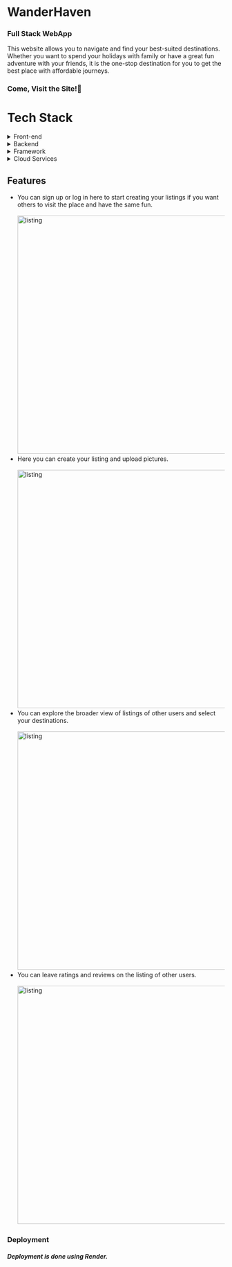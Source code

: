 


<h1>WanderHaven</h1>
<h3>Full Stack WebApp</h3>
<p>This website allows you to navigate and find your best-suited destinations. Whether you want to spend your holidays with family or have a great fun adventure with your friends, it is the one-stop destination for you to get the best place with affordable journeys.</p>
<h3>Come, Visit the Site!&#127881;</h3>

# Tech Stack<br>
<details>
  <summary>Front-end</summary>  <br>
  
  > CSS: Add styling to the website.

  > JavaScript: Add logic and functioning to elements.
    
  > EJS: Add JavaScript Embedded templates to the website.

</details>

<details>
<summary>Backend</summary>  <br>
  
  > NodeJS: Used for server-side programming and backend API services.

  > MongoDB: Used for storing and managing the data.
    
  > Express: Used to add middlewares and routers for smooth flow of website.

</details>

<details>
<summary>Framework</summary>  <br>
  
  > Bootstrap: Add styling and in-built elements to the website

</details>

<details>
<summary>Cloud Services</summary>  <br>
  
  > Cloudinary: Used to store the pictures uploaded by the users while creating their listings.

  > MongoDB Atlas: Used to store the user information on MongoDB cloud that handles all the complexity of deploying, managing, and healing your deployments on the cloud service providers like AWS, google-cloud or Microsoft Azure.


</details>
<h2>Features</h2>
<ul>
  <li>You can sign up or log in here to start creating your listings if you want others to visit the place and have the same fun.
  <br><br>
   <img src="https://github.com/ankitgarg503/WanderHaven/assets/114798433/c9656a26-5690-4d6f-9b88-0d826d4d147c" alt="listing" width="550"> 
  </li>
  <li>Here you can create your listing and upload pictures.
    <br><br>
   <img src="https://github.com/ankitgarg503/WanderHaven/assets/114798433/95e6fba9-75cc-4c6e-928f-0541067493bd" alt="listing" width="550"> 
  </li>
  <li>You can explore the broader view of listings of other users and select your destinations.
    <br><br>
     <img src="https://github.com/ankitgarg503/WanderHaven/assets/114798433/2e4dcf66-32b2-413d-ad51-e1ea62a1549b" alt="listing" width="550"> 
  </li>
  <li>You can leave ratings and reviews on the listing of other users.
  <br><br>
    <img src="https://github.com/ankitgarg503/WanderHaven/assets/114798433/c9fd72f6-c52f-4f4c-82fb-e676eda4202c" alt="listing" width="550"> 
  </li>

</ul>
<h3>Deployment</h3>
<h5>Deployment is done using Render.</h5>
<p>
<!--   Website Link: https://wanderhaven.onrender.com/listings 

</p>
